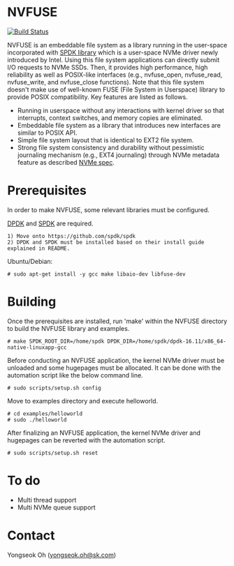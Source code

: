 NVFUSE
======

[![Build Status](https://travis-ci.org/nvfuse/nvfuse.svg?branch=master)](https://travis-ci.org/nvfuse/nvfuse)

NVFUSE is an embeddable file system as a library running in the user-space incorporated with [SPDK library](https://github.com/spdk/spdk) which is a user-space NVMe driver newly introduced by Intel. Using this file system applications can directly submit I/O requests to NVMe SSDs. Then, it provides high performance, high reliability as well as POSIX-like interfaces (e.g., nvfuse_open, nvfuse_read, nvfuse_write, and nvfuse_close functions). Note that this file system doesn't make use of well-known FUSE (File System in Userspace) library to provide POSIX compatibility. Key features are listed as follows.

 - Running in userspace without any interactions with kernel driver so that interrupts, context switches, and memory copies are eliminated. 
 - Embeddable file system as a library that introduces new interfaces are similar to POSIX API.
 - Simple file system layout that is identical to EXT2 file system.
 - Strong file system consistency and durability without pessimistic journaling mechanism (e.g., EXT4 journaling) through NVMe metadata feature as described [NVMe spec](http://nvmexpress.org/wp-content/uploads/NVM_Express_1_2_Gold_20141209.pdf). 

Prerequisites
=============
In order to make NVFUSE, some relevant libraries must be configured. 

[DPDK](http://dpdk.org/doc/quick-start) and [SPDK](https://github.com/spdk/spdk) are required.

    1) Move onto https://github.com/spdk/spdk
    2) DPDK and SPDK must be installed based on their install guide explained in README.

Ubuntu/Debian:

    # sudo apt-get install -y gcc make libaio-dev libfuse-dev

Building
========

Once the prerequisites are installed, run 'make' within the NVFUSE directory to build the NVFUSE library and examples.

    # make SPDK_ROOT_DIR=/home/spdk DPDK_DIR=/home/spdk/dpdk-16.11/x86_64-native-linuxapp-gcc

Before conducting an NVFUSE application, the kernel NVMe driver must be unloaded and some hugepages must be allocated. It can be done with the automation script like the below command line.

    # sudo scripts/setup.sh config

Move to examples directory and execute helloworld. 

    # cd examples/helloworld
    # sudo ./helloworld

After finalizing an NVFUSE application, the kernel NVMe driver and hugepages can be reverted with the automation script.

    # sudo scripts/setup.sh reset

To do
=====

 - Multi thread support 
 - Multi NVMe queue support

Contact
=======
Yongseok Oh (yongseok.oh@sk.com)

